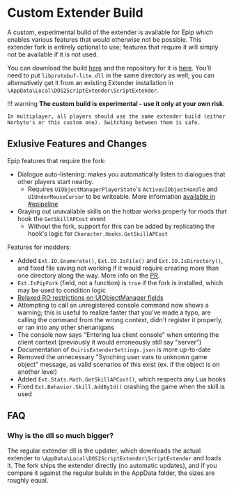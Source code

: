 # Custom Extender Build
A custom, experimental build of the extender is available for Epip which enables various features that would otherwise not be possible. This extender fork is entirely optional to use; features that require it will simply not be available if it is not used.

You can download the build [here](https://drive.google.com/drive/folders/1I2ZXjbDkZW-WCdC_-EBNQvimHVHssL7m?usp=drive_link) and the repository for it is [here](https://github.com/Pinewoodpip/ositools/tree/pip). You'll need to put `libprotobuf-lite.dll` in the same directory as well; you can alternatively get it from an existing Extender installation in `\AppData\Local\DOS2ScriptExtender\ScriptExtender`.

!!! warning
    **The custom build is experimental - use it only at your own risk.**

    In multiplayer, all players should use the same extender build (either Norbyte's or this custom one). Switching between them is safe.

## Exlusive Features and Changes

Epip features that require the fork:

- Dialogue auto-listening: makes you automatically listen to dialogues that other players start nearby.
    - Requires `UIObjectManagerPlayerState`'s `ActiveUIObjectHandle` and `UIUnderMouseCursor` to be writeable. More information [available in #epipeline](https://discord.com/channels/607369048929468456/1109024195528118282/1156471924675858443)
- Graying out unavailable skills on the hotbar works properly for mods that hook the `GetSkillAPCost` event
    - Without the fork, support for this can be added by replicating the hook's logic for `Character.Hooks.GetSkillAPCost`

Features for modders:

- Added `Ext.IO.Enumerate()`, `Ext.IO.IsFile()` and `Ext.IO.IsDirectory()`, and fixed file saving not working if it would require creating more than one directory along the way. More info on the [PR](https://github.com/Norbyte/ositools/pull/130).
- `Ext.IsPipFork` (field, not a function) is `true` if the fork is installed, which may be used to condition logic
- [Relaxed RO restrictions on UIObjectManager fields](https://github.com/Norbyte/ositools/commit/acee921d406725ce61dd4121b031dc209a91a9cc)
- Attempting to call an unregistered console command now shows a warning; this is useful to realize faster that you've made a typo, are calling the command from the wrong context, didn't register it properly, or ran into any other shenanigans
- The console now says "Entering lua client console" when entering the client context (previously it would erroneously still say "server")
- Documentation of `OsirisExtenderSettings.json` is more up-to-date
- Removed the unnecessary "Synching user vars to unknown game object" message, as valid scenarios of this exist (ex. if the object is on another level)
- Added `Ext.Stats.Math.GetSkillAPCost()`, which respects any Lua hooks
- Fixed `Ext.Behavior.Skill.AddById()` crashing the game when the skill is used

## FAQ

### Why is the dll so much bigger?

The regular extender dll is the updater, which downloads the actual extender to `\AppData\Local\DOS2ScriptExtender\ScriptExtender` and loads it. The fork ships the extender directly (no automatic updates), and if you compare it against the regular builds in the AppData folder, the sizes are roughly equal.